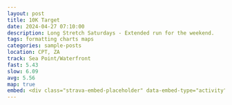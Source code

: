 ```yaml
---
layout: post
title: 10K Target
date: 2024-04-27 07:10:00
description: Long Stretch Saturdays - Extended run for the weekend.
tags: formatting charts maps
categories: sample-posts
location: CPT, ZA
track: Sea Point/Waterfront 
fast: 5.43
slow: 6.09
avg: 5.56
map: true
embed: <div class="strava-embed-placeholder" data-embed-type="activity" data-embed-id="11272674391" data-style="standard"></div><script src="https://strava-embeds.com/embed.js"></script>
---
```


<div class="strava-embed-placeholder" data-embed-type="activity" data-embed-id="5713815063" data-style="standard"></div><script src="https://strava-embeds.com/embed.js"></script>